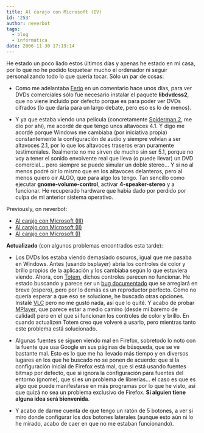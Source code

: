 ```yaml
---
title: Al carajo con Microsoft (IV)
id: '253'
author: neverbot
tags:
  - blog
  - informática
date: 2006-11-30 17:19:14
---
```


He estado un poco liado estos últimos días y apenas he estado en mi casa, por lo que no he podido toquetear mucho el ordenador ni seguir personalizando todo lo que quería tocar. Sólo un par de cosas:

* Como me adelantaba [Ferio](http://www.tecniferio.com/) en un comentario hace unos días, para ver DVDs comerciales sólo fue necesario instalar el paquete **libdvdcss2**, que no viene incluido por defecto porque es para poder ver DVDs cifrados (lo que daría para un largo debate, pero eso es lo de menos).

* Y ya que estaba viendo una película (concretamente [Spiderman 2](http://www.imdb.com/title/tt0316654/), me dio por ahí), me acordé de que tengo unos altavoces 4.1. Y digo me acordé porque Windows me cambiaba (por iniciativa propia) constantemente la configuración de audio y siempre volvían a ser altavoces 2.1, por lo que los altavoces traseros eran puramente testimoniales. Realmente no me sirven de mucho sin ser 5.1, porque no voy a tener el sonido envolvente real que lleva (o puede llevar) un DVD comercial... pero siempre se puede simular un doble stereo... Y si no al menos podré oir lo mismo que en los altavoces delanteros, pero al menos quiero oir ALGO, que para algo los tengo. Tan sencillo como ejecutar **gnome-volume-control**, activar **4-speaker-stereo** y a funcionar. He recuperado hardware que había dado por perdido por culpa de mi anterior sistema operativo.

Previously, on neverbot:

* [Al carajo con Microsoft (III)](/al-carajo-con-microsoft-iii/)
* [Al carajo con Microsoft (II)](/al-carajo-con-microsoft-ii/)
* [Al carajo con Microsoft (I)](/al-carajo-con-microsoft-i/)

**Actualizado** (con algunos problemas encontrados esta tarde):

* Los DVDs los estaba viendo demasiado oscuros, igual que me pasaba en Windows. Antes (usando bsplayer) abría los controles de color y brillo propios de la aplicación y los cambiaba según lo que estuviera viendo. Ahora, con [Totem](http://en.wikipedia.org/wiki/Totem_%28media_player%29), dichos controles parecen no funcionar. He estado buscando y parece ser un [bug documentado](https://launchpad.net/distros/ubuntu/+source/totem/+bug/34659) que se arreglará en breve (espero), pero por lo demás es un reproductor perfecto. Como no quería esperar a que eso se solucione, he buscado otras opciones. Instalé [VLC](http://en.wikipedia.org/wiki/Vlc) pero no me gustó nada, así que lo quité. Y acabo de probar [MPlayer](http://en.wikipedia.org/wiki/Mplayer), que parece estar a medio camino (desde mi baremo de calidad) pero en el que sí funcionan los controles de color y brillo. En cuando actualizen Totem creo que volveré a usarlo, pero mientras tanto este problema está solucionado.

* Algunas fuentes se siguen viendo mal en Firefox, sobretodo lo noto con la fuente que usa Google en sus páginas de búsqueda, que se ve bastante mal. Esto es lo que me ha llevado más tiempo y en diversos lugares en los que he buscado no se ponen de acuerdo: que si la configuración inicial de Firefox está mal, que si está usando fuentes bitmap por defecto, que si ignora la configuración para fuentes del entorno (gnome), que si es un problema de librerías... el caso es que es algo que puede manifestarse en más programas por lo que he visto, así que quizá no sea un problema exclusivo de Firefox. **Si alguien tiene alguna idea será bienvenida**.

* Y acabo de darme cuenta de que tengo un ratón de 5 botones, a ver si miro donde configurar los dos botones laterales (aunque esto aún ni lo he mirado, acabo de caer en que no me estaban funcionando).
